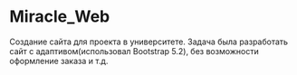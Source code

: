# Miracle_Web

Создание сайта для проекта в университете.
Задача была разработать сайт с адаптивом(использовал Bootstrap 5.2), без возможности оформление заказа и т.д.
